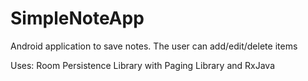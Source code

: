 # SimpleNoteApp
Android application to save notes.
The user can add/edit/delete items

Uses: Room Persistence Library with Paging Library and RxJava
